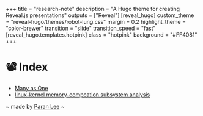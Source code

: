 +++
title = "research-note"
description = "A Hugo theme for creating Reveal.js presentations"
outputs = ["Reveal"]
[reveal_hugo]
custom_theme = "reveal-hugo/themes/robot-lung.css"
margin = 0.2
highlight_theme = "color-brewer"
transition = "slide"
transition_speed = "fast"
[reveal_hugo.templates.hotpink]
class = "hotpink"
background = "#FF4081"
+++

# 📽️ Index

- [Many as One](/many-as-one/#)
- [linux-kernel memory-compcation subsystem analysis](/linux-kernel/mm/memory-compaction/#)

~ made by [Paran Lee](https://www.linkedin.com/in/paran-lee-055159216/) ~
